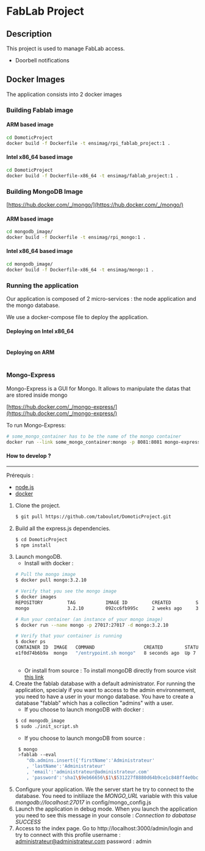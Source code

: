 # FabLab Project

## Description

This project is used to manage FabLab access.
- Doorbell notifications

## Docker Images

The application consists into 2 docker images

### Building Fablab image

#### ARM based image

```bash
cd DomoticProject
docker build -f Dockerfile -t ensimag/rpi_fablab_project:1 .
```

#### Intel x86_64 based image

```bash
cd DomoticProject
docker build -f Dockerfile-x86_64 -t ensimag/fablab_project:1 .
```

### Building MongoDB Image
[https://hub.docker.com/_/mongo/](https://hub.docker.com/_/mongo/)

#### ARM based image

```bash
cd mongodb_image/
docker build -f Dockerfile -t ensimag/rpi_mongo:1 .
```

#### Intel x86_64 based image
```bash
cd mongodb_image/
docker build -f Dockerfile-x86_64 -t ensimag/mongo:1 .
```

### Running the application

Our application is composed of 2 micro-services : the node application and the mongo database.

We use a docker-compose file to deploy the application.

#### Deploying on Intel x86_64

```bash

```

#### Deploying on ARM

```bash

```

### Mongo-Express
Mongo-Express is a GUI for Mongo. It allows to manipulate the datas that are stored inside mongo

[https://hub.docker.com/_/mongo-express/](https://hub.docker.com/_/mongo-express/)

To run Mongo-Express:

```bash
# some_mongo_container has to be the name of the mongo container
docker run --link some_mongo_container:mongo -p 8081:8081 mongo-express
```

#### How to develop ?

---

Prérequis :
- [node.js](https://nodejs.org/en/)
- [docker](https://www.docker.com/)

1. Clone the project.
    ```bash
    $ git pull https://github.com/taboulot/DomoticProject.git
    ```    
2. Build all the express.js dependencies.
    ```bash
    $ cd DomoticProject
    $ npm install
    ```
3. Launch mongoDB.
    - Install with docker :
    ```bash
    # Pull the mongo image
    $ docker pull mongo:3.2.10
    
    # Verify that you see the mongo image
    $ docker images
    REPOSITORY         TAG           IMAGE ID         CREATED         SIZE
    mongo              3.2.10        092cc6fb995c     2 weeks ago     342.5 MB
    
    # Run your container (an instance of your mongo image)
    $ docker run --name mongo -p 27017:27017 -d mongo:3.2.10
    
    # Verify that your container is running
    $ docker ps
    CONTAINER ID  IMAGE   COMMAND                  CREATED        STATUS         PORTS                      NAMES
    e1f0d74b6b9a  mongo   "/entrypoint.sh mongo"   8 seconds ago  Up 7 seconds   0.0.0.0:27017->27017/tcp   mongo
        
    ```     
    - Or install from source :
    To install mongoDB directly from source visit [this link](https://docs.mongodb.com)
4. Create the fablab database with a default administrator.
    For running the application, specialy if you want to access to the admin
    environnement, you need to have a user in your mongo database.
    You have to create a database "fablab" which has a collection "admins" with a user.
     - If you choose to launch mongoDB with docker :
     ```bash
     $ cd mongodb_image
     $ sudo ./init_script.sh
     ```
     - If you choose to launch mongoDB from source :
     ```bash
      $ mongo 
      >fablab --eval 
         "db.admins.insert({'firstName':'Administrateur'
         , 'lastName':'Administrateur'
         , 'email':'administrateur@administrateur.com'
         , 'password':'sha1\$9eb66656\$1\$531227f8880d64b9ce1c848ff4e0bcabcf7c733f'})"
      ```
5. Configure your application.
    We the server start he try to connect to the database.
    You need to initiliaze the *MONGO_URL* variable with this value *mongodb://localhost:27017* in config/mongo_config.js 
6. Launch the application in debug mode.
    When you launch the application you need to see this message in your console : *Connection to dabatase SUCCESS*
7. Access to the index page.
    Go to http://localhost:3000/admin/login and try to connect with this profile
    username : administrateur@administrateur.com
    password : admin
